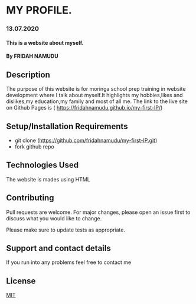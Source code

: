 # MY PROFILE.
### 13.07.2020
#### This is a website about myself.
#### By **FRIDAH NAMUDU**
## Description
The purpose of this website is for moringa school prep training in website development where I talk about myself.It highlights my hobbies,likes and dislikes,my education,my family and most of all me.
The link to the live site on Github Pages is ( https://fridahnamudu.github.io/my-first-IP/)
## Setup/Installation Requirements
* git clone (https://github.com/fridahnamudu/my-first-IP.git)
* fork github repo
## Technologies Used
The website is mades using HTML
## Contributing
Pull requests are welcome. For major changes, please open an issue first to discuss what you would like to change.

Please make sure to update tests as appropriate. 
## Support and contact details
If you run into any problems feel free to contact me
## License
[MIT](https://choosealicense.com/licenses/mit/)

  
